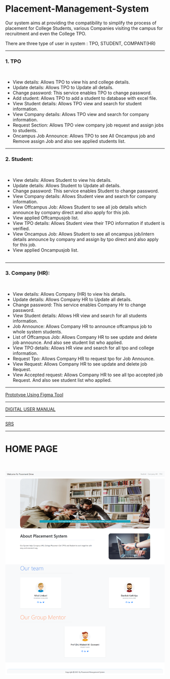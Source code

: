 # Placement-Management-System
 
<html>
<body>

<p>Our system aims at providing the compatibility to simplify the process of placement for College Students, various Companies visiting the campus for recruitment and even the College TPO.</p>

There are three type of user in system : TPO, STUDENT, COMPANT(HR)
<hr>
 <h3>1.	TPO</h3><br>
<ul>
<li>View details: Allows TPO to view his and college details. </li>
<li>Update details: Allows TPO to Update all details.</li>
<li>Change password: This service enables TPO to change password.</li>
<li>Add student: Allows TPO to add a student to database with excel file.</li> 
<li>View Student details: Allows TPO view and search for student information.</li>
<li>View Company details: Allows TPO view and search for company information.</li>
<li>Request Section: Allows TPO view company job request and assign jobs to students.</li>
<li>Oncampus Job Announce: Allows TPO to see All Oncampus job and Remove assign Job and also see applied students list. </li>
 </ul>
<hr>
<h3>2.	Student:</h3><br>
<ul>
<li>View details: Allows Student to view his details.</li>
<li>Update details: Allows Student to Update all details.</li>
<li>Change password: This service enables Student to change password.</li>
<li>View Company details: Allows Student view and search for company information.</li>
<li>View Offcampus Job: Allows Student to see all job details which announce by company direct and also apply for this job.</li>
<li>View applied Offcampusjob list.</li>
<li>View TPO details: Allows Student view their TPO information if student is verified.</li>
<li>View Oncampus Job: Allows Student to see all oncampus job/intern details announce by company and assign by tpo direct and also apply for this job.</li>
<li>View applied Oncampusjob list.</li>
 </ul>
 <hr>
  <h3>3.	Company (HR):</h3><br>
<ul>
<li>View details: Allows Company (HR) to view his details.</li> 
<li>Update details: Allows Company HR to Update all details.</li>
<li>Change password: This service enables Company Hr to change password.</li>
<li>View Student details: Allows HR view and search for all students information.</li>
<li>Job Announce: Allows Company HR to announce offcampus job to whole system students.</li>
<li>List of Offcampus Job: Allows Company HR to see update and delete job announce. And also see student list who applied.</li>
<li>View TPO details: Allows HR view and search for all tpo and college information.</li>
<li>Request Tpo: Allows Company HR to request tpo for Job Announce.</li>
<li>View Request: Allows Company HR to see update and delete job Request.</li>
<li>View Accepted request: Allows Company HR to see all tpo accepted job Request.  And also see student list who applied.</li>
</ul>

<hr>
<a href="https://www.figma.com/file/6AsHxbyJsVLEh0SoFROrWa/Placement?node-id=0%3A1">Prototype Using Figma Tool</a>
<hr>
<a href="https://drive.google.com/drive/folders/146oMXJz-F0vMZ23rxrEzGzgejihbVT3t?usp=sharing">DIGITAL USER MANUAL</a>
<hr>
<a href="https://github.com/dk1307/Placement-Management-System/blob/d95b8ccd40ef76751b11a5fb431ca5c2831da9be/SDP%20Report/sdp%20report%20pms.docx">SRS</a>
<hr>
<h1>HOME PAGE</h1><br><br>
<img src="User manual SS/home.png">
</body>
</html>



